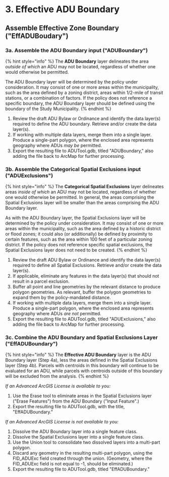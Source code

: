 # 3. Effective ADU Boundary

## Assemble Effective Zone Boundary ("EffADUBoudary")

### 3a.  Assemble the ADU Boundary input **("ADUBoundary")**

{% hint style="info" %}
The **ADU Boundary** layer delineates the area _outside of which_ an ADU may not be located, regardless of whether one would otherwise be permitted.&#x20;

The ADU Boundary layer will be determined by the policy under consideration. It may consist of one or more areas within the municipality, such as the area defined by a zoning district, areas within 1/2-mile of transit stations, or a combination of factors. If the policy does not reference a specific boundary, the ADU Boundary layer should be defined using the boundary of the Study Municipality.
{% endhint %}

1. Review the draft ADU Bylaw or Ordinance and identify the data layer(s) required to define the ADU boundary. Retrieve and/or create the data layer(s).&#x20;
2. If working with multiple data layers, merge them into a single layer. Produce a single-part polygon, where the enclosed area represents geography where ADUs _may be_ permitted.
3. Export the resulting file to ADUTool.gdb, titled "ADUBoundary," also adding the file back to ArcMap for further processing.

### **3b.  Assemble the Categorical Spatial Exclusions input ("ADUExclusions")**

{% hint style="info" %}
The **Categorical Spatial Exclusions** layer delineates areas _inside of which_ an ADU may not be located, regardless of whether one would otherwise be permitted. In general, the areas comprising the Spatial Exclusions layer will be smaller than the areas comprising the ADU Boundary layer.

As with the ADU Boundary layer, the Spatial Exclusions layer will be determined by the policy under consideration. It may consist of one or more areas within the municipality, such as the area defined by a historic district or flood zones; it could also (or additionally) be defined by proximity to certain features, such as the area within 100 feet of a particular zoning district. If the policy does not reference specific spatial exclusions, the Spatial Exclusions layer does not need to be created.
{% endhint %}

1. Review the draft ADU Bylaw or Ordinance and identify the data layer(s) required to define all Spatial Exclusions. Retrieve and/or create the data layer(s).&#x20;
2. If applicable, eliminate any features in the data layer(s) that should not result in a parcel exclusion.
3. Buffer all point and line geometries by the relevant distance to produce polygon geometries. As relevant, buffer the polygon geometries to expand them by the policy-mandated distance.
4. If working with multiple data layers, merge them into a single layer. Produce a single-part polygon, where the enclosed area represents geography where ADUs _are not_ permitted.
5. Export the resulting file to ADUTool.gdb, titled "ADUExclusions," also adding the file back to ArcMap for further processing.

### **3c.  Combine the ADU Boundary and Spatial Exclusions Layer ("EffADUBoundary")**

{% hint style="info" %}
The **Effective ADU Boundary** layer is the ADU Boundary layer (Step 4a), less the areas defined in the Spatial Exclusions layer (Step 4b). Parcels with centroids in this boundary will continue to be evaluated for an ADU, while parcels with centroids outside of this boundary will be excluded from the analysis.
{% endhint %}

_If an Advanced ArcGIS License is available to you:_&#x20;

1. Use the Erase tool to eliminate areas in the Spatial Exclusions layer ("Erase Features") from the ADU Boundary ("Input Feature".)
2. Export the resulting file to ADUTool.gdb, with the title, "EffADUBoundary."

_If an Advanced ArcGIS License is not available to you:_&#x20;

1. Dissolve the ADU Boundary layer into a single feature class.
2. Dissolve the Spatial Exclusions layer into a single feature class.
3. Use the Union tool to consolidate two dissolved layers into a multi-part polygon.&#x20;
4. Discard any geometry in the resulting multi-part polygon, using the FID\_ADUExc field created through the union. (Geometry, where the FID\_ADUExc field is not equal to -1, should be eliminated.)
5. Export the resulting file to ADUTool.gdb, titled "EffADUBoundary."

